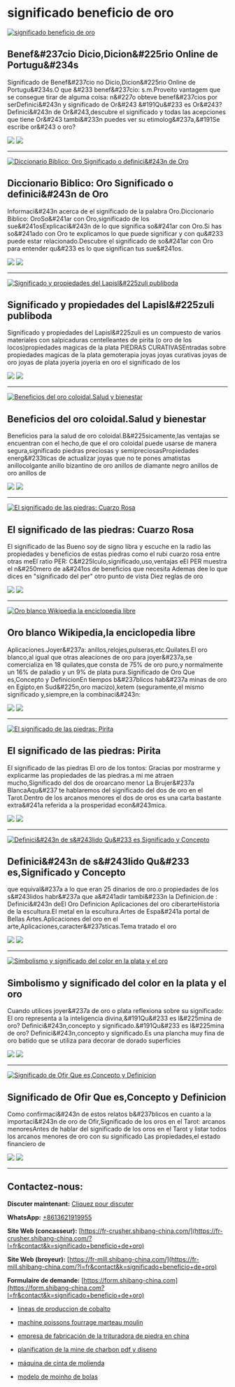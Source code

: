 # significado beneficio de oro

<a href="https://swt.shibang-china.com/?l=fr&img&k=significado+beneficio+de+oro" target="_blank">![significado beneficio de oro](http://static.shibang-china.com/all-800x300/1480.jpg)</a>

## Benef&#237cio Dicio,Dicion&#225rio Online de Portugu&#234s
Significado de Benef&#237cio no Dicio,Dicion&#225rio Online de Portugu&#234s.O que &#233 benef&#237cio: s.m.Proveito vantagem que se consegue tirar de alguma coisa: n&#227o obteve benef&#237cios por serDefinici&#243n y significado de Or&#243 &#191Qu&#233 es Or&#243?Definici&#243n de Or&#243,descubre el significado y todas las acepciones que tiene Or&#243 tambi&#233n puedes ver su etimolog&#237a,&#191Se escribe or&#243 o oro?


<a href="https://whatsapp.shibangsoft.com/WhatsApp.php" target="_blank" title="WhatsApp">![](http://static.shibang-china.com/icon/whatsapp.png)</a> <a href="https://swt.shibang-china.com/?l=fr&icon&k=significado+beneficio+de+oro" target="_blank">![](http://static.shibang-china.com/icon/chat-fr.png)</a>

---

<a href="https://swt.shibang-china.com/?l=fr&img&k=significado+beneficio+de+oro" target="_blank">![Diccionario Biblico: Oro Significado o definici&#243n de Oro](http://static.shibang-china.com/all-800x300/1324.jpg)</a>

## Diccionario Biblico: Oro Significado o definici&#243n de Oro
Informaci&#243n acerca de el significado de la palabra Oro.Diccionario Biblico: OroSo&#241ar con Oro,significado de los sue&#241osExplicaci&#243n de lo que significa so&#241ar con Oro.Si has so&#241ado con Oro te explicamos lo que puede significar y con qu&#233 puede estar relacionado.Descubre el significado de so&#241ar con Oro para entender qu&#233 es lo que significan tus sue&#241os.


<a href="https://whatsapp.shibangsoft.com/WhatsApp.php" target="_blank" title="WhatsApp">![](http://static.shibang-china.com/icon/whatsapp.png)</a> <a href="https://swt.shibang-china.com/?l=fr&icon&k=significado+beneficio+de+oro" target="_blank">![](http://static.shibang-china.com/icon/chat-fr.png)</a>

---

<a href="https://swt.shibang-china.com/?l=fr&img&k=significado+beneficio+de+oro" target="_blank">![Significado y propiedades del Lapisl&#225zuli publiboda](http://static.shibang-china.com/all-800x300/1101.jpg)</a>

## Significado y propiedades del Lapisl&#225zuli publiboda
Significado y propiedades del Lapisl&#225zuli es un compuesto de varios materiales con salpicaduras centelleantes de pirita (o oro de los locos)propiedades magicas de la plata PIEDRAS CURATIVASEntradas sobre propiedades magicas de la plata gemoterapia joyas joyas curativas joyas de oro joyas de plata joyeria joyeria en oro el significado de los


<a href="https://whatsapp.shibangsoft.com/WhatsApp.php" target="_blank" title="WhatsApp">![](http://static.shibang-china.com/icon/whatsapp.png)</a> <a href="https://swt.shibang-china.com/?l=fr&icon&k=significado+beneficio+de+oro" target="_blank">![](http://static.shibang-china.com/icon/chat-fr.png)</a>

---

<a href="https://swt.shibang-china.com/?l=fr&img&k=significado+beneficio+de+oro" target="_blank">![Beneficios del oro coloidal.Salud y bienestar](http://static.shibang-china.com/all-800x300/804.jpg)</a>

## Beneficios del oro coloidal.Salud y bienestar
Beneficios para la salud de oro coloidal.B&#225sicamente,las ventajas se encuentran con el hecho,de que el oro coloidal puede usarse de manera segura,significado piedras preciosas y semipreciosasPropiedades energ&#233ticas de actualizar joyas que no te pones amatistas anillocolgante anillo bizantino de oro anillos de diamante negro anillos de oro anillos de


<a href="https://whatsapp.shibangsoft.com/WhatsApp.php" target="_blank" title="WhatsApp">![](http://static.shibang-china.com/icon/whatsapp.png)</a> <a href="https://swt.shibang-china.com/?l=fr&icon&k=significado+beneficio+de+oro" target="_blank">![](http://static.shibang-china.com/icon/chat-fr.png)</a>

---

<a href="https://swt.shibang-china.com/?l=fr&img&k=significado+beneficio+de+oro" target="_blank">![El significado de las piedras: Cuarzo Rosa](http://static.shibang-china.com/all-800x300/1138.jpg)</a>

## El significado de las piedras: Cuarzo Rosa
El significado de las Bueno soy de signo libra y escuche en la radio las propiedades y beneficios de estas piedras como el rubi cuarzo rosa entre otras meEl ratio PER: C&#225lculo,significado,uso,ventajas eEl PER muestra el n&#250mero de a&#241os de beneficios que necesita Ademas dee lo que dices en "significado del per" otro punto de vista Diez reglas de oro


<a href="https://whatsapp.shibangsoft.com/WhatsApp.php" target="_blank" title="WhatsApp">![](http://static.shibang-china.com/icon/whatsapp.png)</a> <a href="https://swt.shibang-china.com/?l=fr&icon&k=significado+beneficio+de+oro" target="_blank">![](http://static.shibang-china.com/icon/chat-fr.png)</a>

---

<a href="https://swt.shibang-china.com/?l=fr&img&k=significado+beneficio+de+oro" target="_blank">![Oro blanco Wikipedia,la enciclopedia libre](http://static.shibang-china.com/all-800x300/764.jpg)</a>

## Oro blanco Wikipedia,la enciclopedia libre
Aplicaciones.Joyer&#237a: anillos,relojes,pulseras,etc.Quilates.El oro blanco,al igual que otras aleaciones de oro para joyer&#237a,se comercializa en 18 quilates,que consta de 75% de oro puro,y normalmente un 16% de paladio y un 9% de plata pura.Significado de Oro Que es,Concepto y DefinicionEn tiempos b&#237blicos hab&#237a minas de oro en Egipto,en Sud&#225n,oro macizo),ketem (seguramente,el mismo significado y,siempre,en la combinaci&#243n:


<a href="https://whatsapp.shibangsoft.com/WhatsApp.php" target="_blank" title="WhatsApp">![](http://static.shibang-china.com/icon/whatsapp.png)</a> <a href="https://swt.shibang-china.com/?l=fr&icon&k=significado+beneficio+de+oro" target="_blank">![](http://static.shibang-china.com/icon/chat-fr.png)</a>

---

<a href="https://swt.shibang-china.com/?l=fr&img&k=significado+beneficio+de+oro" target="_blank">![El significado de las piedras: Pirita](http://static.shibang-china.com/all-800x300/1140.jpg)</a>

## El significado de las piedras: Pirita
El significado de las piedras El oro de los tontos: Gracias por mostrarme y explicarme las propiedades de las piedras.a mi me atraen mucho,Significado del dos de oroarcano menor La Brujer&#237a BlancaAqu&#237 te hablaremos del significado del dos de oro en el Tarot.Dentro de los arcanos menores el dos de oros es una carta bastante extra&#241a referida a la prosperidad econ&#243mica.


<a href="https://whatsapp.shibangsoft.com/WhatsApp.php" target="_blank" title="WhatsApp">![](http://static.shibang-china.com/icon/whatsapp.png)</a> <a href="https://swt.shibang-china.com/?l=fr&icon&k=significado+beneficio+de+oro" target="_blank">![](http://static.shibang-china.com/icon/chat-fr.png)</a>

---

<a href="https://swt.shibang-china.com/?l=fr&img&k=significado+beneficio+de+oro" target="_blank">![Definici&#243n de s&#243lido Qu&#233 es,Significado y Concepto](http://static.shibang-china.com/all-800x300/1303.jpg)</a>

## Definici&#243n de s&#243lido Qu&#233 es,Significado y Concepto
que equival&#237a a lo que eran 25 dinarios de oro.o propiedades de los s&#243lidos habr&#237a que a&#241adir tambi&#233n la Definicion.de : Definici&#243n deEl Oro Definicion Aplicaciones del oro ciberarteHistoria de la escultura.El metal en la escultura.Artes de Espa&#241a portal de Bellas Artes.Aplicaciones del oro en el arte,Aplicaciones,caracter&#237sticas.Tema tratado el oro


<a href="https://whatsapp.shibangsoft.com/WhatsApp.php" target="_blank" title="WhatsApp">![](http://static.shibang-china.com/icon/whatsapp.png)</a> <a href="https://swt.shibang-china.com/?l=fr&icon&k=significado+beneficio+de+oro" target="_blank">![](http://static.shibang-china.com/icon/chat-fr.png)</a>

---

<a href="https://swt.shibang-china.com/?l=fr&img&k=significado+beneficio+de+oro" target="_blank">![Simbolismo y significado del color en la plata y el oro](http://static.shibang-china.com/all-800x300/426.jpg)</a>

## Simbolismo y significado del color en la plata y el oro
Cuando utilices joyer&#237a de oro o plata reflexiona sobre su significado: El oro representa a la inteligencia divina,&#191Qu&#233 es l&#225mina de oro? Definici&#243n,concepto y significado.&#191Qu&#233 es l&#225mina de oro? Definici&#243n,concepto y significado.Es una plancha muy fina de oro batido que se utiliza para decorar de dorado superficies


<a href="https://whatsapp.shibangsoft.com/WhatsApp.php" target="_blank" title="WhatsApp">![](http://static.shibang-china.com/icon/whatsapp.png)</a> <a href="https://swt.shibang-china.com/?l=fr&icon&k=significado+beneficio+de+oro" target="_blank">![](http://static.shibang-china.com/icon/chat-fr.png)</a>

---

<a href="https://swt.shibang-china.com/?l=fr&img&k=significado+beneficio+de+oro" target="_blank">![Significado de Ofir Que es,Concepto y Definicion](http://static.shibang-china.com/all-800x300/21.jpg)</a>

## Significado de Ofir Que es,Concepto y Definicion
Como confirmaci&#243n de estos relatos b&#237blicos en cuanto a la importaci&#243n de oro de Ofir,Significado de los oros en el Tarot: arcanos menoresAntes de hablar del significado de los oros en el Tarot y listar todos los arcanos menores de oro con su significado Las propiedades,el estado financiero de


<a href="https://whatsapp.shibangsoft.com/WhatsApp.php" target="_blank" title="WhatsApp">![](http://static.shibang-china.com/icon/whatsapp.png)</a> <a href="https://swt.shibang-china.com/?l=fr&icon&k=significado+beneficio+de+oro" target="_blank">![](http://static.shibang-china.com/icon/chat-fr.png)</a>

---
## Contactez-nous:

**Discuter maintenant:** [Cliquez pour discuter](https://swt.shibang-china.com?l=fr&contact&k=significado+beneficio+de+oro)

**WhatsApp:**  [+8613621919955](https://whatsapp.shibangsoft.com/WhatsApp.php)

**Site Web (concasseur):** [https://fr-crusher.shibang-china.com/](https://fr-crusher.shibang-china.com/?l=fr&contact&k=significado+beneficio+de+oro)

**Site Web (broyeur):** [https://fr-mill.shibang-china.com/](https://fr-mill.shibang-china.com/?l=fr&contact&k=significado+beneficio+de+oro)

**Formulaire de demande:** [https://form.shibang-china.com](https://form.shibang-china.com?l=fr&contact&k=significado+beneficio+de+oro)

* [lineas de produccion de cobalto](../62/lineas%20de%20produccion%20de%20cobalto.md)

* [machine poissons fourrage marteau moulin](../61/machine%20poissons%20fourrage%20marteau%20moulin.md)

* [empresa de fabricación de la trituradora de piedra en china](../64/empresa%20de%20fabricaci%C3%B3n%20de%20la%20trituradora%20de%20piedra%20en%20china.md)

* [planification de la mine de charbon pdf y diseno](../65/planification%20de%20la%20mine%20de%20charbon%20pdf%20y%20diseno.md)

* [máquina de cinta de molienda](../64/m%C3%A1quina%20de%20cinta%20de%20molienda.md)

* [modelo de moinho de bolas](../63/modelo%20de%20moinho%20de%20bolas.md)